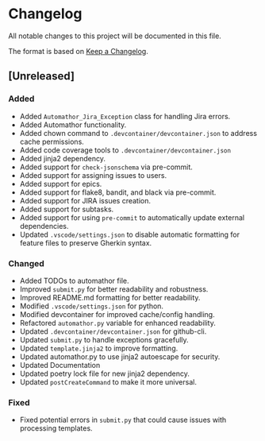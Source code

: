 # Changelog

All notable changes to this project will be documented in this file.

The format is based on [Keep a Changelog](https://keepachangelog.com/en/1.0.0/).

## [Unreleased]

### Added

- Added `Automathor_Jira_Exception` class for handling Jira errors.
- Added Automathor functionality.
- Added chown command to `.devcontainer/devcontainer.json` to address cache permissions.
- Added code coverage tools to `.devcontainer/devcontainer.json`
- Added jinja2 dependency.
- Added support for `check-jsonschema` via pre-commit.
- Added support for assigning issues to users.
- Added support for epics.
- Added support for flake8, bandit, and black via pre-commit.
- Added support for JIRA issues creation.
- Added support for subtasks.
- Added support for using `pre-commit` to automatically update external dependencies.
- Updated `.vscode/settings.json` to disable automatic formatting for feature files to preserve Gherkin syntax.

### Changed

- Added TODOs to automathor file.
- Improved `submit.py` for better readability and robustness.
- Improved README.md formatting for better readability.
- Modified `.vscode/settings.json` for python.
- Modified devcontainer for improved cache/config handling.
- Refactored `automathor.py` variable for enhanced readability.
- Updated `.devcontainer/devcontainer.json` for github-cli.
- Updated `submit.py` to handle exceptions gracefully.
- Updated `template.jinja2` to improve formatting.
- Updated automathor.py to use jinja2 autoescape for security.
- Updated Documentation
- Updated poetry lock file for new jinja2 dependency.
- Updated `postCreateCommand` to make it more universal.

### Fixed

- Fixed potential errors in `submit.py` that could cause issues with processing templates.
